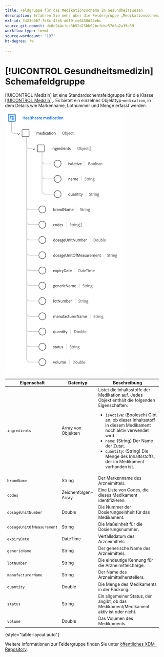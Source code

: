 ```yaml
---
title: Feldgruppe für das Medikationsschema im Gesundheitswesen
description: Erfahren Sie mehr über die Feldergruppe „Medikationsschema im Gesundheitswesen“.
exl-id: 3423d067-fe8c-44e5-a6f9-ce0458d26ebc
source-git-commit: de8e944cfec3b52d25bb02bcfebe57d6a2a35e39
workflow-type: tm+mt
source-wordcount: '197'
ht-degree: 7%

---
```


# [!UICONTROL Gesundheitsmedizin] Schemafeldgruppe

[!UICONTROL Medizin] ist eine Standardschemafeldgruppe für die Klasse [[!UICONTROL Medizin] ](../../classes/medication.md). Es bietet ein einzelnes Objekttyp-`medication`, in dem Details wie Markenname, Lotnummer und Menge erfasst werden.

![](../../images/field-groups/healthcare-medication.png)

| Eigenschaft | Datentyp | Beschreibung |
| --- | --- | --- |
| `ingredients` | Array von Objekten | Listet die Inhaltsstoffe der Medikation auf. Jedes Objekt enthält die folgenden Eigenschaften: <ul><li>`isActive`: (Boolesch) Gibt an, ob dieser Inhaltsstoff in diesem Medikament noch aktiv verwendet wird.</li><li>`name`: (String) Der Name der Zutat.</li><li>`quantity`: (String) Die Menge des Inhaltsstoffs, der im Medikament vorhanden ist.</li></ul> |
| `brandName` | String | Der Markenname des Arzneimittels. |
| `codes` | Zeichenfolgen-Array | Eine Liste von Codes, die dieses Medikament identifizieren. |
| `dosageUnitNumber` | Double | Die Nummer der Dosierungseinheit für das Medikament. |
| `dosageUnitOfMeasurement` | String | Die Maßeinheit für die Dosierungsnummer. |
| `expiryDate` | DateTime | Verfallsdatum des Arzneimittels. |
| `genericName` | String | Der generische Name des Arzneimittels. |
| `lotNumber` | String | Die eindeutige Kennung für die Arzneimittelcharge. |
| `manufacturerName` | String | Der Name des Arzneimittelherstellers. |
| `quantity` | Double | Die Menge des Medikaments in der Packung. |
| `status` | String | Ein allgemeiner Status, der angibt, ob das Medikament/Medikament aktiv ist oder nicht. |
| `volume` | Double | Das Volumen des Medikaments. |

{style="table-layout:auto"}

Weitere Informationen zur Feldergruppe finden Sie unter [öffentliches XDM-Repository](https://github.com/adobe/xdm/blob/master/components/fieldgroups/medication/healthcare-medication.schema.json).
